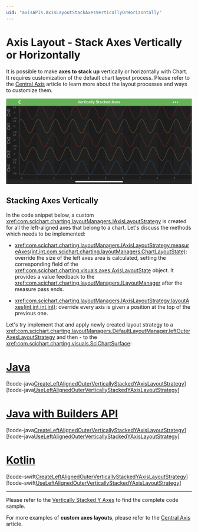 ```yaml
---
uid: "axisAPIs.AxisLayoutStackAxesVerticallyOrHorizontally"
---
```


# Axis Layout - Stack Axes Vertically or Horizontally
It is possible to make **axes to stack up** vertically or horizontally with Chart. It requires customization of the default chart layout process. Please refer to the [Central Axis](xref:axisAPIs.AxisLayoutCentralAxis) article to learn more about the layout processes and ways to customize them.

![Default](images/vertically-stacked-axes-example.png)

## Stacking Axes Vertically 
In the code snippet below, a custom <xref:com.scichart.charting.layoutManagers.IAxisLayoutStrategy> is created for all the left-aligned axes that belong to a chart. Let's discuss the methods which needs to be implemented:
- <xref:com.scichart.charting.layoutManagers.IAxisLayoutStrategy.measureAxes(int,int,com.scichart.charting.layoutManagers.ChartLayoutState)>: override the size of the left axes area is calculated, setting the corresponding field of the <xref:com.scichart.charting.visuals.axes.AxisLayoutState> object. It provides a value feedback to the <xref:com.scichart.charting.layoutManagers.ILayoutManager> after the measure pass ends.

- <xref:com.scichart.charting.layoutManagers.IAxisLayoutStrategy.layoutAxes(int,int,int,int)>: override every axis is given a position at the top of the previous one.

Let's try implement that and apply newly created layout strategy to a <xref:com.scichart.charting.layoutManagers.DefaultLayoutManager.leftOuterAxesLayoutStrategy> and then - to the <xref:com.scichart.charting.visuals.SciChartSurface>:

# [Java](#tab/java)
[!code-java[CreateLeftAlignedOuterVerticallyStackedYAxisLayoutStrategy](../../../samples/sandbox/app/src/main/java/com/scichart/docsandbox/examples/java/axisAPIs/AxisLayoutStackAxesVerticallyOrHorizontally.java#CreateLeftAlignedOuterVerticallyStackedYAxisLayoutStrategy)]
[!code-java[UseLeftAlignedOuterVerticallyStackedYAxisLayoutStrategy](../../../samples/sandbox/app/src/main/java/com/scichart/docsandbox/examples/java/axisAPIs/AxisLayoutStackAxesVerticallyOrHorizontally.java#UseLeftAlignedOuterVerticallyStackedYAxisLayoutStrategy)]
# [Java with Builders API](#tab/javaBuilder)
[!code-java[CreateLeftAlignedOuterVerticallyStackedYAxisLayoutStrategy](../../../samples/sandbox/app/src/main/java/com/scichart/docsandbox/examples/javaBuilder/axisAPIs/AxisLayoutStackAxesVerticallyOrHorizontally.java#CreateLeftAlignedOuterVerticallyStackedYAxisLayoutStrategy)]
[!code-java[UseLeftAlignedOuterVerticallyStackedYAxisLayoutStrategy](../../../samples/sandbox/app/src/main/java/com/scichart/docsandbox/examples/javaBuilder/axisAPIs/AxisLayoutStackAxesVerticallyOrHorizontally.java#UseLeftAlignedOuterVerticallyStackedYAxisLayoutStrategy)]
# [Kotlin](#tab/kotlin)
[!code-swift[CreateLeftAlignedOuterVerticallyStackedYAxisLayoutStrategy](../../../samples/sandbox/app/src/main/java/com/scichart/docsandbox/examples/kotlin/axisAPIs/AxisLayoutStackAxesVerticallyOrHorizontally.kt#CreateLeftAlignedOuterVerticallyStackedYAxisLayoutStrategy)]
[!code-swift[UseLeftAlignedOuterVerticallyStackedYAxisLayoutStrategy](../../../samples/sandbox/app/src/main/java/com/scichart/docsandbox/examples/kotlin/axisAPIs/AxisLayoutStackAxesVerticallyOrHorizontally.kt#UseLeftAlignedOuterVerticallyStackedYAxisLayoutStrategy)]
***

Please refer to the [Vertically Stacked Y Axes](https://www.scichart.com/example/android-chart/android-chart-example-vertically-stacked-yaxes/) to find the complete code sample.

For more examples of **custom axes layouts**, please refer to the [Central Axis](xref:axisAPIs.AxisLayoutCentralAxis) article.